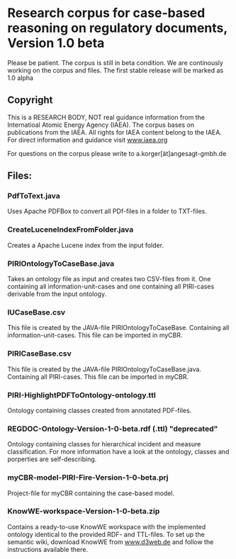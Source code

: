 # Research corpus for case-based reasoning on regulatory documents, Version 1.0 beta

Please be patient. The corpus is still in beta condition. We are continously working on the corpus and files. The first stable release will be marked as 1.0 alpha

## Copyright

This is a RESEARCH BODY, NOT real guidance information from the Internatioal Atomic Energy Agency (IAEA). The corpus bases on publications from the IAEA. All rights for IAEA content belong to the IAEA. For direct information and guidance visit www.iaea.org 

For questions on the corpus please write to a.korger[ät]angesagt-gmbh.de

## Files:

### PdfToText.java

Uses Apache PDFBox to convert all PDf-files in a folder to TXT-files.

### CreateLuceneIndexFromFolder.java

Creates a Apache Lucene index from the input folder.
  
### PIRIOntologyToCaseBase.java

Takes an ontology file as input and creates two CSV-files from it. One containing all information-unit-cases and one containing all PIRI-cases derivable from the input ontology.

### IUCaseBase.csv

This file is created by the JAVA-file PIRIOntologyToCaseBase. Containing all information-unit-cases. This file can be imported in myCBR.

### PIRICaseBase.csv

This file is created by the JAVA-file PIRIOntologyToCaseBase.java. Containing all PIRI-cases. This file can be imported in myCBR.

### PIRI-HighlightPDFToOntology-ontology.ttl

Ontology containing classes created from annotated PDF-files.

### REGDOC-Ontology-Version-1-0-beta.rdf (.ttl) "deprecated"

Ontology containing classes for hierarchical incident and measure classification. For more information have a look at the ontology, classes and porperties are self-describing.

### myCBR-model-PIRI-Fire-Version-1-0-beta.prj

Project-file for myCBR containing the case-based model.

### KnowWE-workspace-Version-1-0-beta.zip

Contains a ready-to-use KnowWE workspace with the implemented ontology identical to the provided RDF- and TTL-files. To set up the semantic wiki, download KnowWE from www.d3web.de and follow the instructions available there.
